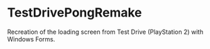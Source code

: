 # TestDrivePongRemake
Recreation of the loading screen from Test Drive (PlayStation 2) with Windows Forms. 
